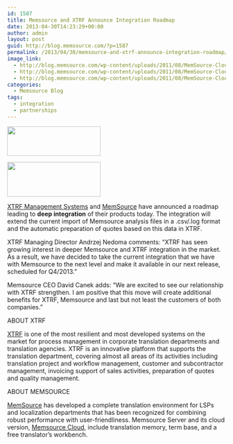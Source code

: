 ```yaml
---
id: 1587
title: Memsource and XTRF Announce Integration Roadmap
date: 2013-04-30T14:23:29+00:00
author: admin
layout: post
guid: http://blog.memsource.com/?p=1587
permalink: /2013/04/30/memsource-and-xtrf-announce-integration-roadmap/
image_link:
  - http://blog.memsource.com/wp-content/uploads/2011/08/MemSource-Cloud.png
  - http://blog.memsource.com/wp-content/uploads/2011/08/MemSource-Cloud.png
  - http://blog.memsource.com/wp-content/uploads/2011/08/MemSource-Cloud.png
categories:
  - Memsource Blog
tags:
  - integration
  - partnerships
---
```

[<img class=" alignleft" title="Memsource Cloud" src="/wp-content/uploads/2012/05/MemSource-Cloud1.png" alt="" width="215" height="68" />](http://www.memsource.com/)

[<img class=" alignleft" title="xtrf-logo" src="/wp-content/uploads/2012/05/xtrf-logo.jpg" alt="" width="215" height="80" />](http://www.xtrf.eu/)

[XTRF Management Systems](http://www.xtrf.eu/) and [MemSource](http://www.memsource.com/) have announced a roadmap leading to **deep integration** of their products today. The integration will extend the current import of Memsource analysis files in a .csv/.log format and the automatic preparation of quotes based on this data in XTRF.<!--more-->

XTRF Managing Director Andrzej Nedoma comments: “XTRF has seen growing interest in deeper Memsource and XTRF integration in the market. As a result, we have decided to take the current integration that we have with Memsource to the next level and make it available in our next release, scheduled for Q4/2013.”

Memsource CEO David Canek adds: “We are excited to see our relationship with XTRF strengthen. I am positive that this move will create additional benefits for XTRF, Memsource and last but not least the customers of both companies.”

ABOUT XTRF
  
[XTRF](http://www.xtrf.eu/) is one of the most resilient and most developed systems on the market for process management in corporate translation departments and translation agencies. XTRF is an innovative platform that supports the translation department, covering almost all areas of its activities including translation project and workflow management, customer and subcontractor management, invoicing support of sales activities, preparation of quotes and quality management.

ABOUT MEMSOURCE
  
[MemSource](http://www.memsource.com/) has developed a complete translation environment for LSPs and localization departments that has been recognized for combining robust performance with user-friendliness. Memsource Server and its cloud version, [Memsource Cloud](http://www.memsource.com/), include translation memory, term base, and a free translator’s workbench.